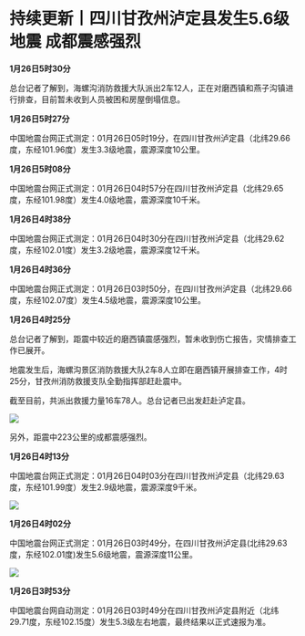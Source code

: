 # 持续更新丨四川甘孜州泸定县发生5.6级地震 成都震感强烈

**1月26日5时30分**

总台记者了解到，海螺沟消防救援大队派出2车12人，正在对磨西镇和燕子沟镇进行排查，目前暂未收到人员被困和房屋倒塌信息。

**1月26日5时27分**

中国地震台网正式测定：01月26日05时19分，在四川甘孜州泸定县（北纬29.66度，东经101.96度）发生3.3级地震，震源深度10公里。

**1月26日5时08分**

中国地震台网正式测定：01月26日04时57分在四川甘孜州泸定县（北纬29.65度，东经101.98度）发生4.0级地震，震源深度10千米。

**1月26日4时38分**

中国地震台网正式测定：01月26日04时30分在四川甘孜州泸定县（北纬29.62度，东经102.01度）发生3.2级地震，震源深度12千米。

**1月26日4时36分**

中国地震台网正式测定：01月26日03时50分，在四川甘孜州泸定县（北纬29.66度，东经102.07度）发生4.5级地震，震源深度10公里。

**1月26日4时25分**

总台记者了解到，距震中较近的磨西镇震感强烈，暂未收到伤亡报告，灾情排查工作已展开。

地震发生后，海螺沟景区消防救援大队2车8人立即在磨西镇开展排查工作，4时25分，甘孜州消防救援支队全勤指挥部赶赴震中。

截至目前，共派出救援力量16车78人。总台记者已出发赶赴泸定县。

![](https://inews.gtimg.com/newsapp_bt/0/15627444855/1000)

另外，距震中223公里的成都震感强烈。

**1月26日4时13分**

中国地震台网正式测定：01月26日04时03分在四川甘孜州泸定县（北纬29.63度，东经101.99度）发生2.9级地震，震源深度9千米。

![](https://inews.gtimg.com/newsapp_bt/0/15627444870/1000)

**1月26日4时02分**

中国地震台网正式测定：01月26日03时49分，在四川甘孜州泸定县(北纬29.63度，东经102.01度)发生5.6级地震，震源深度11公里。

![](https://inews.gtimg.com/newsapp_bt/0/15627444874/1000)

**1月26日3时53分**

中国地震台网自动测定：01月26日03时49分在四川甘孜州泸定县附近（北纬29.71度，东经102.15度）发生5.3级左右地震，最终结果以正式速报为准。

